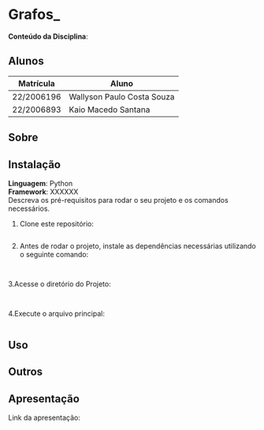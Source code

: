 # Grafos_


**Conteúdo da Disciplina**: 

## Alunos
|Matrícula | Aluno |
| -- | -- |
| 22/2006196  |  Wallyson Paulo Costa Souza |
| 22/2006893  |  Kaio Macedo Santana |

## Sobre 



## Instalação 
**Linguagem**: Python<br>
**Framework**: XXXXXX<br>
Descreva os pré-requisitos para rodar o seu projeto e os comandos necessários.

1. Clone este repositório:
   ```bash
   
   ```
2. Antes de rodar o projeto, instale as dependências necessárias utilizando o seguinte comando: 
    ```bash
  
   ```
3.Acesse o diretório do Projeto:   
```bash
   
   ```
4.Execute o arquivo principal:
   ```bash
  
   ```
    

## Uso 


## Outros 


    




## Apresentação
Link da apresentação:





